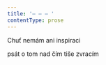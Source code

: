 ```yaml
---
title: '– – – '
contentType: prose
---
```


Chuť nemám ani inspiraci

psát o tom nad čím tiše zvracím
